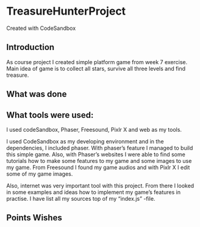 # TreasureHunterProject
Created with CodeSandbox

## Introduction
As course project I created simple platform game from week 7 exercise. Main idea of game is to collect all stars, survive all three levels and find treasure.  


## What was done
## What tools were used: 

I used codeSandbox, Phaser, Freesound, Pixlr X and web as my tools. 

I used CodeSandbox as my developing environment and in the dependencies, I included phaser. With phaser’s feature I managed to build this simple game. Also, with Phaser’s websites I were able to find some tutorials how to make some features to my game and some images to use my game. From Freesound I found my game audios and with Pixlr X I edit some of my game images. 

Also, internet was very important tool with this project. From there I looked in some examples and ideas how to implement my game’s features in practise. I have list all my sources top of my “index.js” -file. 

## Points Wishes
